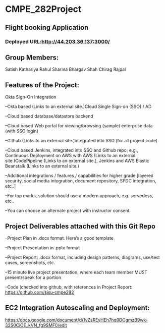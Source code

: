 # CMPE_282Project

## Flight booking Application
### Deployed URL:http://44.203.36.137:3000/

## Group Members:
Satish Kathariya
Rahul Sharma
Bhargav Shah
Chirag Rajpal

## Features of the Project:
Okta Sign-On Integration

–Okta based  (Links to an external site.)Cloud Single Sign-on (SSO) / AD

–Cloud based database/datastore backend

–Cloud based Web portal for viewing/browsing (sample) enterprise data (with SSO login)

–Github  (Links to an external site.)integrated into SSO (for all project code)

–Cloud based Jenkins, integrated into SSO and Github repo; e.g., Continuous Deployment on AWS with AWS  (Links to an external site.)CodePipeline (Links to an external site.), Jenkins and AWS Elastic Beanstalk (Links to an external site.)

–Additional integrations / features / capabilities for higher grade [layered security, social media integration, document repository, SFDC integration, etc..]

–For top marks, solution should use a modern approach, e.g. serverless, etc..

–You can choose an alternate project with instructor consent

## Project Deliverables attached with this Git Repo
–Project Plan in .docx format. Here’s a good template

–Project Presentation in .pptx format

–Project Report: .docx format, including design patterns, diagrams, use/test cases, screenshots, etc.

–15 minute live project presentation, where each team member MUST present/speak for a portion

–Code (checked into github, with references in Project Report: https://github.com/sjsu-cmpe282


## EC2 Integration Autoscaling and Deployment:
https://docs.google.com/document/d/1vZsREyHEh7hq0DCgmzB9wk-32S0CiOE_kVN_fg9SMF0/edit
